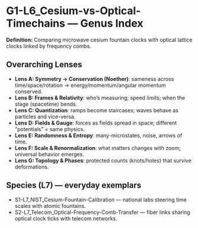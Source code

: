 # G1-L6_Cesium-vs-Optical-Timechains — Genus Index
**Definition:** Comparing microwave cesium fountain clocks with optical lattice clocks linked by frequency combs.
## Overarching Lenses

- **Lens A: Symmetry -> Conservation (Noether)**: sameness across time/space/rotation → energy/momentum/angular momentum conserved.
- **Lens B: Frames & Relativity**: who’s measuring; speed limits; when the stage (spacetime) bends.
- **Lens C: Quantization**: ramps become staircases; waves behave as particles and vice-versa.
- **Lens D: Fields & Gauge**: forces as fields spread in space; different “potentials” = same physics.
- **Lens E: Randomness & Entropy**: many-microstates, noise, arrows of time.
- **Lens F: Scale & Renormalization**: what matters changes with zoom; universal behavior emerges.
- **Lens G: Topology & Phases**: protected counts (knots/holes) that survive deformations.

## Species (L7) — everyday exemplars
- S1-L7_NIST_Cesium-Fountain-Calibration — national labs steering time scales with atomic fountains.
- S2-L7_Telecom_Optical-Frequency-Comb-Transfer — fiber links sharing optical clock ticks with telecom networks.
